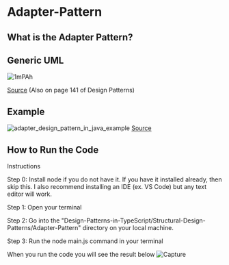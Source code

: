 # Adapter-Pattern

## What is the Adapter Pattern?

## Generic UML

![1mPAh](https://github.com/Hagnap/Design-Patterns-in-TypeScript/assets/60297426/5aa1a818-7c7e-4f61-8967-88106d286a53)


[Source](https://www.google.com/url?sa=i&url=https%3A%2F%2Fjavajazzle.wordpress.com%2F2011%2F03%2F02%2Fadapter-pattern-wrapper-pattern%2F&psig=AOvVaw0hUC7BNoSoNamKFFlRv94C&ust=1694887473467000&source=images&cd=vfe&opi=89978449&ved=0CBEQjhxqFwoTCJDAzIGarYEDFQAAAAAdAAAAABAJ) (Also on page 141 of Design Patterns)


## Example

![adapter_design_pattern_in_java_example](https://github.com/Hagnap/Design-Patterns-in-TypeScript/assets/60297426/b6745610-6ca3-4e39-ba00-b0492325b7b2)
[Source](https://www.google.com/url?sa=i&url=https%3A%2F%2Fjavarevisited.blogspot.com%2F2016%2F08%2Fadapter-design-pattern-in-java-example.html&psig=AOvVaw33rZEoc8Du7CtJvEF6Qhu5&ust=1694887441715000&source=images&cd=vfe&opi=89978449&ved=0CBAQjhxqFwoTCLD1yPKZrYEDFQAAAAAdAAAAABAE)

## How to Run the Code
Instructions

Step 0: Install node if you do not have it. If you have it installed already, then skip this. I also recommend installing an IDE (ex. VS Code) but any text editor will work.

Step 1: Open your terminal

Step 2: Go into the "Design-Patterns-in-TypeScript/Structural-Design-Patterns/Adapter-Pattern" directory on your local machine.

Step 3: Run the node main.js command in your terminal

When you run the code you will see the result below
![Capture](https://github.com/Hagnap/Design-Patterns-in-TypeScript/assets/60297426/d2a9dbe3-b67f-420c-8c01-abd5ab6f7998)
